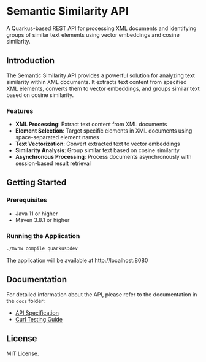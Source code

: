 # Semantic Similarity API

A Quarkus-based REST API for processing XML documents and identifying groups of similar text elements using vector embeddings and cosine similarity.

## Introduction

The Semantic Similarity API provides a powerful solution for analyzing text similarity within XML documents. It extracts text content from specified XML elements, converts them to vector embeddings, and groups similar text based on cosine similarity.

### Features

- **XML Processing**: Extract text content from XML documents
- **Element Selection**: Target specific elements in XML documents using space-separated element names
- **Text Vectorization**: Convert extracted text to vector embeddings
- **Similarity Analysis**: Group similar text based on cosine similarity
- **Asynchronous Processing**: Process documents asynchronously with session-based result retrieval

## Getting Started

### Prerequisites

- Java 11 or higher
- Maven 3.8.1 or higher

### Running the Application

```bash
./mvnw compile quarkus:dev
```

The application will be available at http://localhost:8080

## Documentation

For detailed information about the API, please refer to the documentation in the `docs` folder:

- [API Specification](docs/api-specification.md) 
- [Curl Testing Guide](src/test/curl-testing.md)

## License

MIT License.
